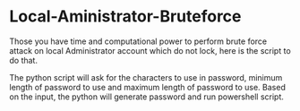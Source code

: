 # Local-Aministrator-Bruteforce
Those you have time and computational power to perform brute force attack on local Administrator account which do not lock, here is the script to do that.

The python script will ask for the characters to use in password, minimum length of password to use and maximum length of password to use. Based on the input, the python will generate password and run powershell script.

